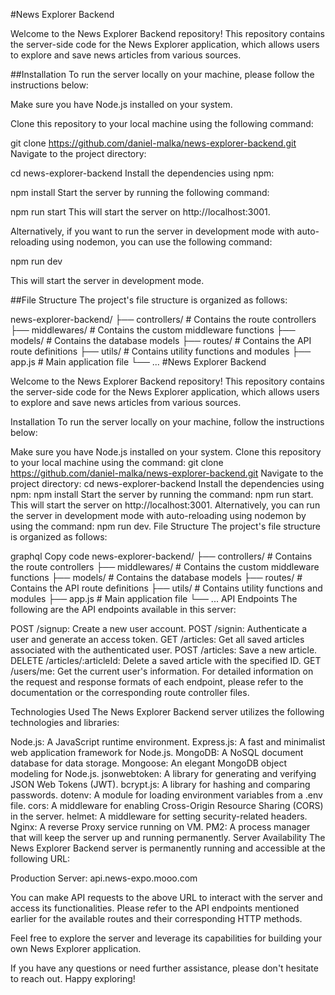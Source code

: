 #News Explorer Backend

Welcome to the News Explorer Backend repository! This repository contains the server-side code for the News Explorer application, which allows users to explore and save news articles from various sources.

##Installation
To run the server locally on your machine, please follow the instructions below:

Make sure you have Node.js installed on your system.

Clone this repository to your local machine using the following command:

git clone https://github.com/daniel-malka/news-explorer-backend.git
Navigate to the project directory:

cd news-explorer-backend
Install the dependencies using npm:

npm install
Start the server by running the following command:

npm run start
This will start the server on http://localhost:3001.

Alternatively, if you want to run the server in development mode with auto-reloading using nodemon, you can use the following command:

npm run dev

This will start the server in development mode.

##File Structure
The project's file structure is organized as follows:

news-explorer-backend/
├── controllers/ # Contains the route controllers
├── middlewares/ # Contains the custom middleware functions
├── models/ # Contains the database models
├── routes/ # Contains the API route definitions
├── utils/ # Contains utility functions and modules
├── app.js # Main application file
└── ...
#News Explorer Backend

Welcome to the News Explorer Backend repository! This repository contains the server-side code for the News Explorer application, which allows users to explore and save news articles from various sources.

Installation
To run the server locally on your machine, follow the instructions below:

Make sure you have Node.js installed on your system.
Clone this repository to your local machine using the command: git clone https://github.com/daniel-malka/news-explorer-backend.git
Navigate to the project directory: cd news-explorer-backend
Install the dependencies using npm: npm install
Start the server by running the command: npm run start. This will start the server on http://localhost:3001.
Alternatively, you can run the server in development mode with auto-reloading using nodemon by using the command: npm run dev.
File Structure
The project's file structure is organized as follows:

graphql
Copy code
news-explorer-backend/
├── controllers/     # Contains the route controllers
├── middlewares/     # Contains the custom middleware functions
├── models/          # Contains the database models
├── routes/          # Contains the API route definitions
├── utils/           # Contains utility functions and modules
├── app.js           # Main application file
└── ...
API Endpoints
The following are the API endpoints available in this server:

POST /signup: Create a new user account.
POST /signin: Authenticate a user and generate an access token.
GET /articles: Get all saved articles associated with the authenticated user.
POST /articles: Save a new article.
DELETE /articles/:articleId: Delete a saved article with the specified ID.
GET /users/me: Get the current user's information.
For detailed information on the request and response formats of each endpoint, please refer to the documentation or the corresponding route controller files.

Technologies Used
The News Explorer Backend server utilizes the following technologies and libraries:

Node.js: A JavaScript runtime environment.
Express.js: A fast and minimalist web application framework for Node.js.
MongoDB: A NoSQL document database for data storage.
Mongoose: An elegant MongoDB object modeling for Node.js.
jsonwebtoken: A library for generating and verifying JSON Web Tokens (JWT).
bcrypt.js: A library for hashing and comparing passwords.
dotenv: A module for loading environment variables from a .env file.
cors: A middleware for enabling Cross-Origin Resource Sharing (CORS) in the server.
helmet: A middleware for setting security-related headers.
Nginx: A reverse Proxy service running on VM.
PM2: A process manager that will keep the server up and running permanently.
Server Availability
The News Explorer Backend server is permanently running and accessible at the following URL:

Production Server: api.news-expo.mooo.com

You can make API requests to the above URL to interact with the server and access its functionalities. Please refer to the API endpoints mentioned earlier for the available routes and their corresponding HTTP methods.

Feel free to explore the server and leverage its capabilities for building your own News Explorer application.

If you have any questions or need further assistance, please don't hesitate to reach out. Happy exploring!


